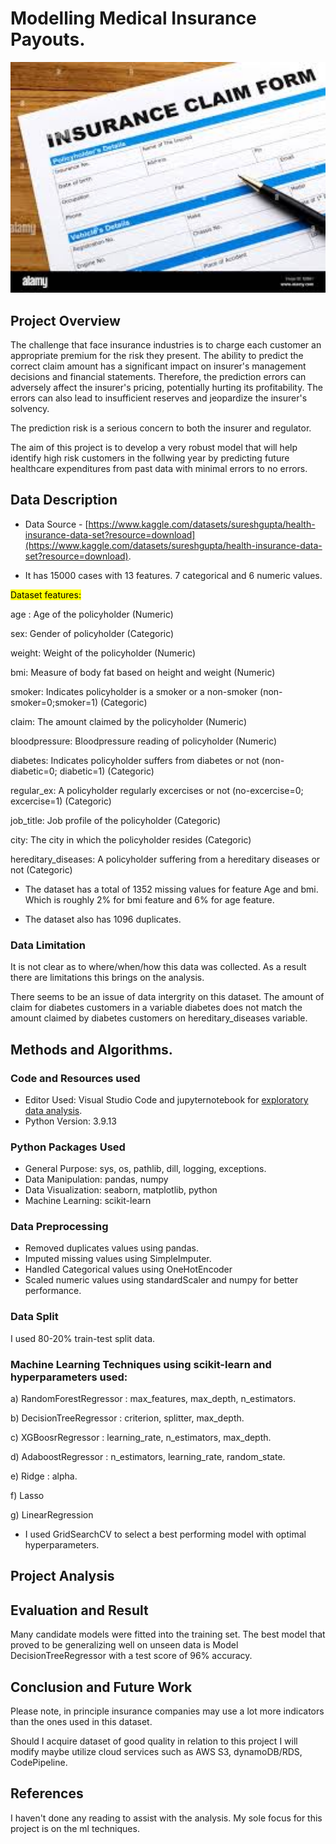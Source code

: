 # Modelling Medical Insurance Payouts.


<img src="templates/static/images/insurance_claim_form.jpg" width=1000>


## Project Overview

 The challenge that face insurance industries is to charge each customer an appropriate premium for the risk they present. The ability to predict the correct claim amount has a significant impact on insurer's management decisions and financial statements. Therefore, the prediction errors can adversely affect the insurer's pricing, potentially hurting its profitability. The errors can also lead to insufficient reserves and jeopardize the  insurer's solvency.

 The prediction risk is a serious concern to both the insurer and regulator.
 
 The aim of this project is to develop a very robust model that will help identify high risk customers in the follwing year by predicting future healthcare expenditures from past data with minimal errors to no errors.

 ## Data Description

* Data Source - [https://www.kaggle.com/datasets/sureshgupta/health-insurance-data-set?resource=download](https://www.kaggle.com/datasets/sureshgupta/health-insurance-data-set?resource=download).

* It has 15000 cases with 13 features. 7 categorical and 6 numeric values.

<mark>Dataset features<mark>:

age : Age of the policyholder (Numeric)

sex: Gender of policyholder (Categoric)

weight: Weight of the policyholder (Numeric)

bmi: Measure of body fat based on height and weight (Numeric)

smoker: Indicates policyholder is a smoker or a non-smoker (non-smoker=0;smoker=1) (Categoric)

claim: The amount claimed by the policyholder (Numeric)

bloodpressure: Bloodpressure reading of policyholder (Numeric)

diabetes: Indicates policyholder suffers from diabetes or not (non-diabetic=0; diabetic=1) (Categoric)

regular_ex: A policyholder regularly excercises or not (no-excercise=0; excercise=1) (Categoric)

job_title: Job profile of the policyholder (Categoric)

city: The city in which the policyholder resides (Categoric)

hereditary_diseases: A policyholder suffering from a hereditary diseases or not (Categoric)

* The dataset has a total of 1352 missing values for feature Age and bmi. Which is roughly 2% for bmi feature and 6% for age feature.  

* The dataset also has 1096 duplicates.

### Data Limitation

It is not clear as to where/when/how this data was collected. As a result there are limitations this brings on the analysis.

There seems to be an issue of data intergrity on this dataset. The amount of claim for diabetes customers in a variable diabetes does not match the amount claimed by diabetes customers on hereditary_diseases variable.

## Methods and Algorithms.

### Code and Resources used

* Editor Used: Visual Studio Code and jupyternotebook for [exploratory data analysis](research/exploratory_data_analysis.ipynb).
* Python Version: 3.9.13

### Python Packages Used

* General Purpose: sys, os, pathlib, dill, logging, exceptions.
* Data Manipulation: pandas, numpy
* Data Visualization: seaborn, matplotlib, python
* Machine Learning: scikit-learn

### Data Preprocessing

* Removed duplicates values using pandas.
* Imputed missing values using SimpleImputer. 
* Handled Categorical values using OneHotEncoder
* Scaled numeric values using standardScaler and numpy for better performance.

### Data Split
I used 80-20% train-test split data.

### Machine Learning Techniques using scikit-learn and hyperparameters used:

a) RandomForestRegressor : max_features, max_depth, n_estimators.

b) DecisionTreeRegressor : criterion, splitter, max_depth.
    
c) XGBoosrRegressor : learning_rate, n_estimators, max_depth.

d) AdaboostRegressor : n_estimators, learning_rate, random_state.

e) Ridge : alpha.

f) Lasso

g) LinearRegression

* I used GridSearchCV to select a best performing model with optimal hyperparameters.

## Project Analysis

## Evaluation and Result

Many candidate models were fitted into the training set. The best model that proved to be generalizing well on unseen data is Model DecisionTreeRegressor with a test score of 96% accuracy.

## Conclusion and Future Work

Please note, in principle insurance companies may use a lot more indicators than the ones used in this dataset.

Should I acquire dataset of good quality in relation to this project I will modify maybe utilize cloud services such as AWS S3, dynamoDB/RDS, CodePipeline.

## References
I haven't done any reading to assist with the analysis. My sole focus for this project is on the ml techniques.


  

  


